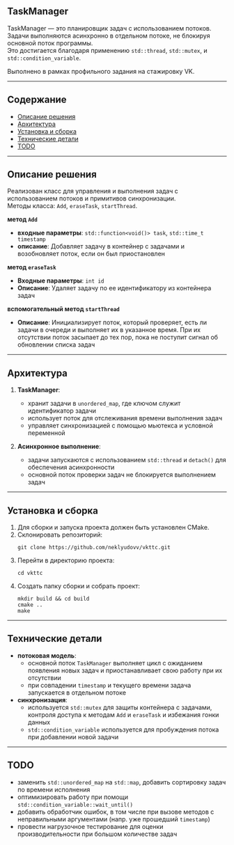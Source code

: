 ## TaskManager

TaskManager — это планировщик задач с использованием потоков. Задачи выполняются асинхронно в отдельном потоке, не блокируя основной поток программы.    
Это достигается благодаря применению `std::thread`, `std::mutex`, и `std::condition_variable`.

Выполнено в рамках профильного задания на стажировку VK.

---

## Содержание
- [Описание решения](#описание-решения)
- [Архитектура](#архитектура)
- [Установка и сборка](#установка-и-сборка)
- [Технические детали](#технические-детали)
- [TODO](#todo)

---

## Описание решения
Реализован класс для управления и выполнения задач с использованием потоков и примитивов синхронизации.     
Методы класса: `Add`, `eraseTask`, `startThread`.

**метод `Add`**
- **входные параметры**: `std::function<void()> task`, `std::time_t timestamp`
- **описание**: Добавляет задачу в контейнер с задачами и возобновляет поток, если он был приостановлен

**метод `eraseTask`**
- **Входные параметры**: `int id`
- **Описание**: Удаляет задачу по ее идентификатору из контейнера задач

**вспомогательный метод `startThread`**
- **Описание**: Инициализирует поток, который проверяет, есть ли задачи в очереди и выполняет их в указанное время. При их отсутствии поток засыпает до тех пор, пока не поступит сигнал об обновлении списка задач

---

## Архитектура
1. **TaskManager**:
    - хранит задачи в `unordered_map`, где ключом служит идентификатор задачи
    - использует поток для отслеживания времени выполнения задач
    - управляет синхронизацией с помощью мьютекса и условной переменной


2. **Асинхронное выполнение**:
    - задачи запускаются с использованием `std::thread` и `detach()` для обеспечения асинхронности
    - основной поток проверки задач не блокируется выполнением задач

---

## Установка и сборка
1. Для сборки и запуска проекта должен быть установлен CMake.
2. Склонировать репозиторий:
   ```
   git clone https://github.com/neklyudovv/vkttc.git
   ```
3. Перейти в директорию проекта:
   ```
   cd vkttc
   ```
4. Создать папку сборки и собрать проект:
   ```
   mkdir build && cd build
   cmake ..
   make
   ```


---

## Технические детали
- **потоковая модель**:
    - основной поток `TaskManager` выполняет цикл с ожиданием появления новых задач и приостанавливает свою работу при их отсутствии
    - при совпадении `timestamp` и текущего времени задача запускается в отдельном потоке
- **синхронизация**:
    - используется `std::mutex` для защиты контейнера с задачами, контроля доступа к методам `Add` и `eraseTask` и избежания гонки данных
    - `std::condition_variable` используется для пробуждения потока при добавлении новой задачи

---

## TODO
- заменить `std::unordered_map` на `std::map`, добавить сортировку задач по времени исполнения
- оптимизировать работу при помощи `std::condition_variable::wait_until()`
- добавить обработчик ошибок, в том числе при вызове методов с неправильными аргументами (напр. уже прошедший `timestamp`)
- провести нагрузочное тестирование для оценки производительности при большом количестве задач
